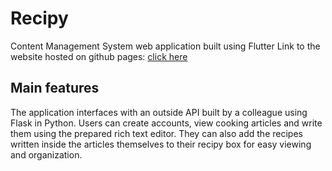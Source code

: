 # Recipy

Content Management System web application built using Flutter
Link to the website hosted on github pages: [click here](https://cookiedinner.github.io/Recipy-FrontEnd/#/)

## Main features

The application interfaces with an outside API built by a colleague using Flask in Python.
Users can create accounts, view cooking articles and write them using the prepared rich text editor.
They can also add the recipes written inside the articles themselves to their recipy box for easy viewing and organization.
